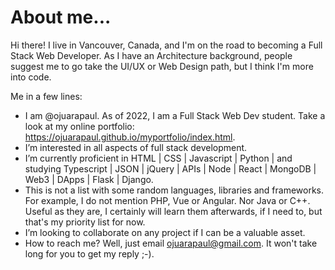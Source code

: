 # About me...

Hi there! I live in Vancouver, Canada, and I'm on the road to becoming a Full Stack Web Developer.
As I have an Architecture background, people suggest me to go take the UI/UX or Web Design path, but I think I'm more into code.

Me in a few lines:

- I am @ojuarapaul. As of 2022, I am a Full Stack Web Dev student. Take a look at my online portfolio: https://ojuarapaul.github.io/myportfolio/index.html.
- I’m interested in all aspects of full stack development.
- I’m currently proficient in HTML | CSS | Javascript | Python | and studying Typescript | JSON | jQuery | APIs | Node | React | MongoDB | Web3 | DApps | Flask | Django. 
- This is not a list with some random languages, libraries and frameworks. For example, I do not mention PHP, Vue or Angular. Nor Java or C++. Useful as they are, I certainly will learn them afterwards, if I need to, but that's my priority list for now.
- I’m looking to collaborate on any project if I can be a valuable asset.
- How to reach me? Well, just email ojuarapaul@gmail.com. It won't take long for you to get my reply ;-).


<!---
ojuarapaul/ojuarapaul is a ✨ special ✨ repository because its `README.md` (this file) appears on your GitHub profile.
You can click the Preview link to take a look at your changes.
--->
